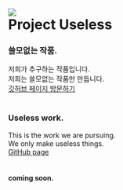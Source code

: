 # ![](https://media.discordapp.net/attachments/899139591624331284/985542502046113832/IMG_1144.png)<br/>Project Useless
### 쓸모없는 작품.
저희가 추구하는 작품입니다.  
저희는 쓸모없는 작품만 만듭니다.  
[깃허브 페이지 방문하기](https://github.com/nazu280/useless)<br/><br/>
### Useless work.
This is the work we are pursuing.  
We only make useless things.  
[GitHub page](https://github.com/nazu280/useless)<br/><br/>
#### coming soon.
